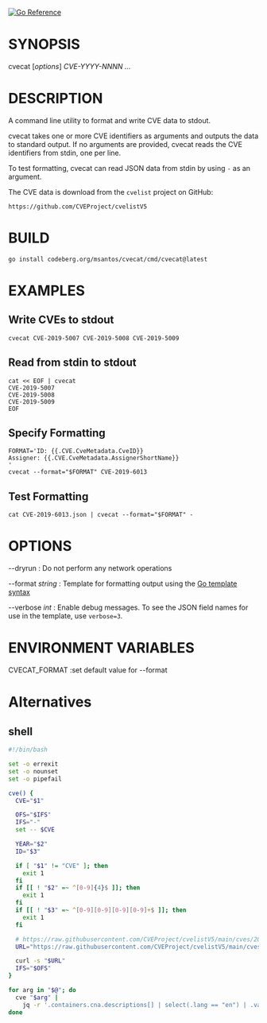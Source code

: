 [![Go Reference](https://pkg.go.dev/badge/codeberg.org/msantos/cvecat.svg)](https://pkg.go.dev/codeberg.org/msantos/cvecat)

# SYNOPSIS

cvecat [*options*] *CVE-YYYY-NNNN* *...*

# DESCRIPTION

A command line utility to format and write CVE data to stdout.

cvecat takes one or more CVE identifiers as arguments and outputs the
data to standard output. If no arguments are provided, cvecat reads the
CVE identifiers from stdin, one per line.

To test formatting, cvecat can read JSON data from stdin by using `-`
as an argument.

The CVE data is download from the `cvelist` project on GitHub:

```
https://github.com/CVEProject/cvelistV5
```

# BUILD

```
go install codeberg.org/msantos/cvecat/cmd/cvecat@latest
```

# EXAMPLES

## Write CVEs to stdout

```
cvecat CVE-2019-5007 CVE-2019-5008 CVE-2019-5009
```

## Read from stdin to stdout

```
cat << EOF | cvecat
CVE-2019-5007
CVE-2019-5008
CVE-2019-5009
EOF
```

## Specify Formatting

```
FORMAT='ID: {{.CVE.CveMetadata.CveID}}
Assigner: {{.CVE.CveMetadata.AssignerShortName}}
'
cvecat --format="$FORMAT" CVE-2019-6013
```

## Test Formatting

```
cat CVE-2019-6013.json | cvecat --format="$FORMAT" -
```

# OPTIONS

--dryrun
: Do not perform any network operations

--format *string*
: Template for formatting output using the [Go template
syntax](https://golang.org/pkg/text/template/)

--verbose *int*
: Enable debug messages. To see the JSON field names for use in the
template, use `verbose=3`.

# ENVIRONMENT VARIABLES

CVECAT_FORMAT
:set default value for --format

# Alternatives

## shell

```bash
#!/bin/bash

set -o errexit
set -o nounset
set -o pipefail

cve() {
  CVE="$1"

  OFS="$IFS"
  IFS="-"
  set -- $CVE

  YEAR="$2"
  ID="$3"

  if [ "$1" != "CVE" ]; then
    exit 1
  fi
  if [[ ! "$2" =~ ^[0-9]{4}$ ]]; then
    exit 1
  fi
  if [[ ! "$3" =~ ^[0-9][0-9][0-9][0-9]+$ ]]; then
    exit 1
  fi

  # https://raw.githubusercontent.com/CVEProject/cvelistV5/main/cves/2019/10xxx/CVE-2019-10210.json
  URL="https://raw.githubusercontent.com/CVEProject/cvelistV5/main/cves/$YEAR/${ID%[0-9][0-9][0-9]}xxx/$CVE.json"

  curl -s "$URL"
  IFS="$OFS"
}

for arg in "$@"; do
  cve "$arg" |
    jq -r '.containers.cna.descriptions[] | select(.lang == "en") | .value'
done
```
